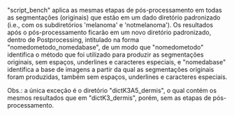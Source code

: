 "script_bench" aplica as mesmas etapas de pós-processamento em todas as segmentações (originais) que estão em um dado diretório padronizado (i.e., com os subdiretórios 'melanoma' e 'notmelanoma'). Os resultados após o pós-processamento ficarão em um novo diretório padronizado, dentro de Postprocessing, intitulado na forma "nomedometodo_nomedabase", de um modo que "nomedometodo" identifica o método que foi utilizado para produzir as segmentações originais, sem espaços, underlines e caracteres especiais, e "nomedabase" identifica a base de imagens a partir da qual as segmentações originais foram produzidas, também sem espaços, underlines e caracteres especiais. 

Obs.: a única exceção é o diretório "dictK3A5_dermis", o qual contém os mesmos resultados que em "dictK3_dermis", porém, sem as etapas de pós-processamento.
